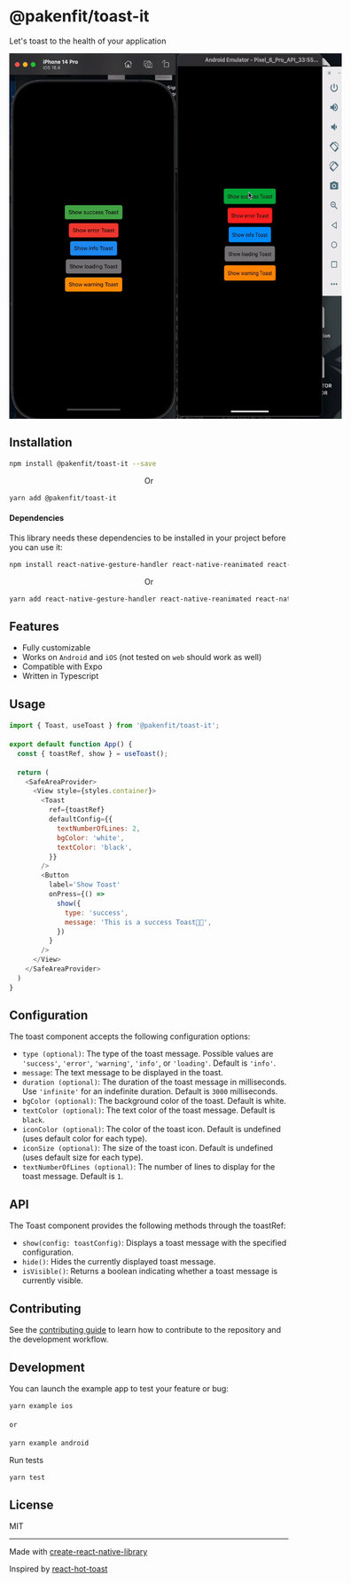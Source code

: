 # @pakenfit/toast-it

Let's toast to the health of your application

<p align='center' style="display: flex">
  <img src='./screenshots/demo_ios.gif' width="300">
  <img src='./screenshots/demo_android.gif' width="300">
</p>


## Installation

```sh
npm install @pakenfit/toast-it --save
```

<p align="center">Or</p>

```sh
yarn add @pakenfit/toast-it
```

#### Dependencies
This library needs these dependencies to be installed in your project before you can use it:

```sh
npm install react-native-gesture-handler react-native-reanimated react-native-safe-area-context --save
```
<p align="center">Or</p>

```sh
yarn add react-native-gesture-handler react-native-reanimated react-native-safe-area-context
```

## Features

- Fully customizable
- Works on `Android` and `iOS` (not tested on `web` should work as well)
- Compatible with Expo
- Written in Typescript


## Usage

```js
import { Toast, useToast } from '@pakenfit/toast-it';

export default function App() {
  const { toastRef, show } = useToast();

  return (
    <SafeAreaProvider>
      <View style={styles.container}>
        <Toast
          ref={toastRef}
          defaultConfig={{
            textNumberOfLines: 2,
            bgColor: 'white',
            textColor: 'black',
          }}
        />
        <Button
          label='Show Toast'
          onPress={() =>
            show({
              type: 'success',
              message: 'This is a success Toast🤙🏽',
            })
          }
        />
      </View>
    </SafeAreaProvider>
  )
}


```

## Configuration
The toast component accepts the following configuration options:

- `type (optional)`: The type of the toast message. Possible values are `'success'`, `'error'`, `'warning'`, `'info'`, or `'loading'`. Default is `'info'`.
- `message`: The text message to be displayed in the toast.
- `duration (optional)`: The duration of the toast message in milliseconds. Use `'infinite'` for an indefinite duration. Default is `3000` milliseconds.
- `bgColor (optional)`: The background color of the toast. Default is white.
- `textColor (optional)`: The text color of the toast message. Default is `black`.
- `iconColor (optional)`: The color of the toast icon. Default is undefined (uses default color for each type).
- `iconSize (optional)`: The size of the toast icon. Default is undefined (uses default size for each type).
- `textNumberOfLines (optional)`: The number of lines to display for the toast message. Default is `1`.



## API
The Toast component provides the following methods through the toastRef:

- `show(config: toastConfig)`: Displays a toast message with the specified configuration.
- `hide()`: Hides the currently displayed toast message.
- `isVisible()`: Returns a boolean indicating whether a toast message is currently visible.


## Contributing

See the [contributing guide](CONTRIBUTING.md) to learn how to contribute to the repository and the development workflow.

## Development

You can launch the example app to test your feature or bug:

```sh
yarn example ios

or

yarn example android
```

Run tests

```
yarn test
```

## License

MIT

---

Made with [create-react-native-library](https://github.com/callstack/react-native-builder-bob)

Inspired by [react-hot-toast](https://github.com/timolins/react-hot-toast)
